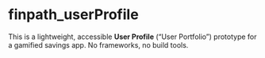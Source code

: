 # finpath_userProfile
This is a lightweight, accessible **User Profile** (“User Portfolio”) prototype for a gamified savings app. No frameworks, no build tools.
